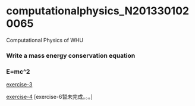 # computationalphysics_N2013301020065
Computational Physics of WHU
### Write a mass energy conservation equation

### E=mc^2
[exercise-3](https://github.com/Tuanzhang0531/computationalphysics_N2013301020065/blob/master/exercise_3)

[exercise-4](https://github.com/Tuanzhang0531/computationalphysics_N2013301020065/tree/master/CHAPTER-one/chapter-one-problem-1)
[exercise-6暂未完成。。。]
